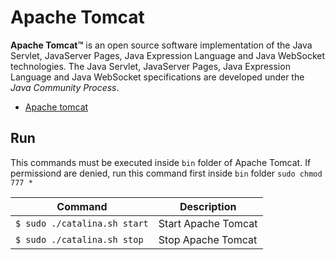 # Apache Tomcat 

**Apache Tomcat™** is an open source software implementation of the Java Servlet, JavaServer Pages, Java Expression Language and Java WebSocket technologies. The Java Servlet, JavaServer Pages, Java Expression Language and Java WebSocket specifications are developed under the *Java Community Process*.

- [Apache tomcat](http://tomcat.apache.org/)

## Run

This commands must be executed inside `bin` folder of Apache Tomcat. If permissiond are denied, run this command first inside `bin` folder `sudo chmod 777 *`

Command                      | Description         
-----------------------------|---------------------
`$ sudo ./catalina.sh start` | Start Apache Tomcat 
`$ sudo ./catalina.sh stop`  | Stop Apache Tomcat
